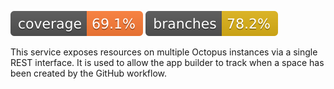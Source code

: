 ![Coverage](/.github/badges/octopusproxy.svg) ![Branches](/.github/badges/octopusproxybranches.svg)

This service exposes resources on multiple Octopus instances via a single REST interface. It is used 
to allow the app builder to track when a space has been created by the GitHub workflow.
